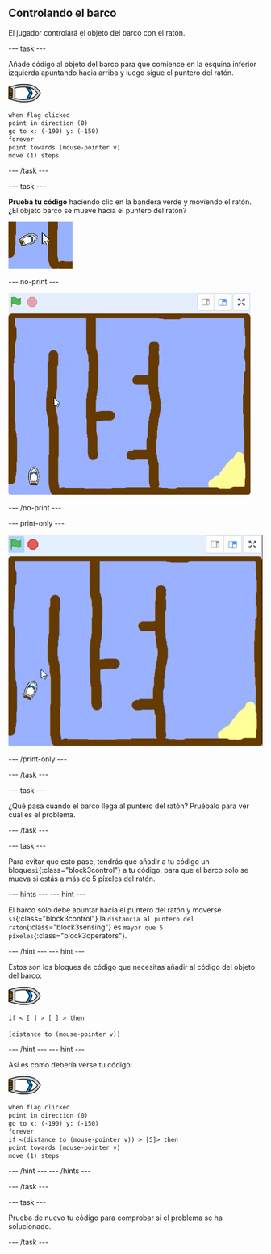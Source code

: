 ## Controlando el barco

El jugador controlará el objeto del barco con el ratón.

\--- task \---

Añade código al objeto del barco para que comience en la esquina inferior izquierda apuntando hacia arriba y luego sigue el puntero del ratón.

![objeto barco](images/boat_resize.png)

```blocks3
when flag clicked
point in direction (0)
go to x: (-190) y: (-150)
forever
point towards (mouse-pointer v)
move (1) steps
```

\--- /task \---

\--- task \---

**Prueba tu código** haciendo clic en la bandera verde y moviendo el ratón. ¿El objeto barco se mueve hacia el puntero del ratón?

![captura de pantalla](images/boat-mouse.png)

\--- no-print \---

![captura de pantalla](images/boat-pointer-test-anim.gif)

\--- /no-print \---

\--- print-only \---

![captura de pantalla](images/boat-pointer-test-anim.png)

\--- /print-only \---

\--- /task \---

\--- task \---

¿Qué pasa cuando el barco llega al puntero del ratón? Pruébalo para ver cuál es el problema.

\--- /task \---

\--- task \---

Para evitar que esto pase, tendrás que añadir a tu código un bloque`si`{:class="block3control"} a tu código, para que el barco solo se mueva si estás a más de 5 píxeles del ratón.

\--- hints \--- \--- hint \---

El barco sólo debe apuntar hacia el puntero del ratón y moverse `si`{:class="block3control"} la `distancia al puntero del ratón`{:class="block3sensing"} es `mayor que 5 píxeles`{:class="block3operators"}.

\--- /hint \--- \--- hint \---

Estos son los bloques de código que necesitas añadir al código del objeto del barco:

![objeto barco](images/boat_resize.png)

```blocks3
if < [ ] > [ ] > then

(distance to (mouse-pointer v))
```

\--- /hint \--- \--- hint \---

Así es como debería verse tu código:

![objeto barco](images/boat_resize.png)

```blocks3
when flag clicked
point in direction (0)
go to x: (-190) y: (-150)
forever
if <(distance to (mouse-pointer v)) > [5]> then
point towards (mouse-pointer v)
move (1) steps
```

\--- /hint \--- \--- /hints \---

\--- /task \---

\--- task \---

Prueba de nuevo tu código para comprobar si el problema se ha solucionado.

\--- /task \---